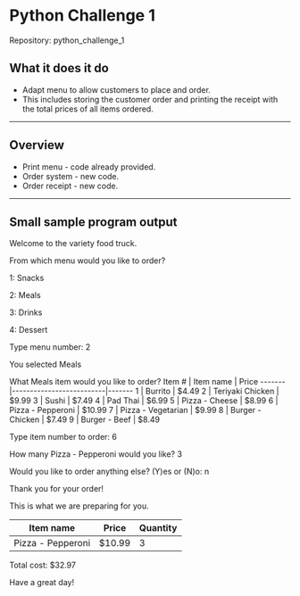 # Python Challenge 1        
Repository: python_challenge_1

## What it does it do

* Adapt menu to allow customers to place and order.
* This includes storing the customer order and printing
the receipt with the total prices of all items ordered.
---
## Overview
* Print menu - code already provided.
* Order system - new code.
* Order receipt - new code.
---
## Small sample program output

Welcome to the variety food truck.

From which menu would you like to order?

1: Snacks

2: Meals

3: Drinks

4: Dessert

Type menu number: 2

You selected Meals

What Meals item would you like to order?
Item # | Item name                | Price
-------|--------------------------|-------
1      | Burrito                  | $4.49
2      | Teriyaki Chicken         | $9.99
3      | Sushi                    | $7.49
4      | Pad Thai                 | $6.99
5      | Pizza - Cheese           | $8.99
6      | Pizza - Pepperoni        | $10.99
7      | Pizza - Vegetarian       | $9.99
8      | Burger - Chicken         | $7.49
9      | Burger - Beef            | $8.49

Type item number to order: 6

How many Pizza - Pepperoni would you like? 3

Would you like to order anything else? (Y)es or (N)o: n

Thank you for your order!

This is what we are preparing for you.

Item name                 | Price  | Quantity
--------------------------|--------|----------
Pizza - Pepperoni         |  $10.99 | 3

Total cost: $32.97

Have a great day!
